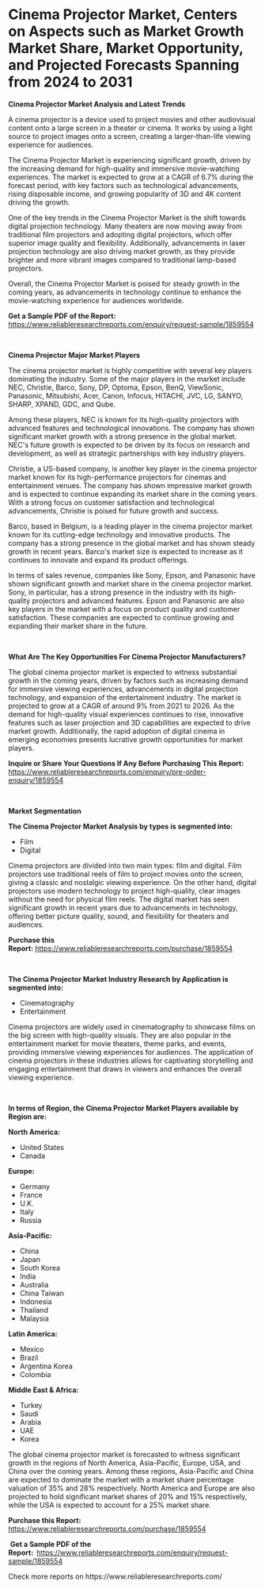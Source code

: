 <p><h1>Cinema Projector Market, Centers on Aspects such as Market Growth Market Share, Market Opportunity, and Projected Forecasts Spanning from 2024 to 2031</h1></p><p><strong>Cinema Projector Market Analysis and Latest Trends</strong></p>
<p><p>A cinema projector is a device used to project movies and other audiovisual content onto a large screen in a theater or cinema. It works by using a light source to project images onto a screen, creating a larger-than-life viewing experience for audiences.</p><p>The Cinema Projector Market is experiencing significant growth, driven by the increasing demand for high-quality and immersive movie-watching experiences. The market is expected to grow at a CAGR of 6.7% during the forecast period, with key factors such as technological advancements, rising disposable income, and growing popularity of 3D and 4K content driving the growth.</p><p>One of the key trends in the Cinema Projector Market is the shift towards digital projection technology. Many theaters are now moving away from traditional film projectors and adopting digital projectors, which offer superior image quality and flexibility. Additionally, advancements in laser projection technology are also driving market growth, as they provide brighter and more vibrant images compared to traditional lamp-based projectors.</p><p>Overall, the Cinema Projector Market is poised for steady growth in the coming years, as advancements in technology continue to enhance the movie-watching experience for audiences worldwide.</p></p>
<p><strong>Get a Sample PDF of the Report:&nbsp;</strong> <a href="https://www.reliableresearchreports.com/enquiry/request-sample/1859554">https://www.reliableresearchreports.com/enquiry/request-sample/1859554</a></p>
<p>&nbsp;</p>
<p><strong>Cinema Projector Major Market Players</strong></p>
<p><p>The cinema projector market is highly competitive with several key players dominating the industry. Some of the major players in the market include NEC, Christie, Barco, Sony, DP, Optoma, Epson, BenQ, ViewSonic, Panasonic, Mitsubishi, Acer, Canon, Infocus, HITACHI, JVC, LG, SANYO, SHARP, XPAND, GDC, and Qube.</p><p>Among these players, NEC is known for its high-quality projectors with advanced features and technological innovations. The company has shown significant market growth with a strong presence in the global market. NEC's future growth is expected to be driven by its focus on research and development, as well as strategic partnerships with key industry players.</p><p>Christie, a US-based company, is another key player in the cinema projector market known for its high-performance projectors for cinemas and entertainment venues. The company has shown impressive market growth and is expected to continue expanding its market share in the coming years. With a strong focus on customer satisfaction and technological advancements, Christie is poised for future growth and success.</p><p>Barco, based in Belgium, is a leading player in the cinema projector market known for its cutting-edge technology and innovative products. The company has a strong presence in the global market and has shown steady growth in recent years. Barco's market size is expected to increase as it continues to innovate and expand its product offerings.</p><p>In terms of sales revenue, companies like Sony, Epson, and Panasonic have shown significant growth and market share in the cinema projector market. Sony, in particular, has a strong presence in the industry with its high-quality projectors and advanced features. Epson and Panasonic are also key players in the market with a focus on product quality and customer satisfaction. These companies are expected to continue growing and expanding their market share in the future.</p></p>
<p>&nbsp;</p>
<p><strong>What Are The Key Opportunities For Cinema Projector Manufacturers?</strong></p>
<p><p>The global cinema projector market is expected to witness substantial growth in the coming years, driven by factors such as increasing demand for immersive viewing experiences, advancements in digital projection technology, and expansion of the entertainment industry. The market is projected to grow at a CAGR of around 9% from 2021 to 2026. As the demand for high-quality visual experiences continues to rise, innovative features such as laser projection and 3D capabilities are expected to drive market growth. Additionally, the rapid adoption of digital cinema in emerging economies presents lucrative growth opportunities for market players.</p></p>
<p><strong>Inquire or Share Your Questions If Any Before Purchasing This Report:</strong> <a href="https://www.reliableresearchreports.com/enquiry/pre-order-enquiry/1859554">https://www.reliableresearchreports.com/enquiry/pre-order-enquiry/1859554</a></p>
<p>&nbsp;</p>
<p><strong>Market Segmentation</strong></p>
<p><strong>The Cinema Projector Market Analysis by types is segmented into:</strong></p>
<p><ul><li>Film</li><li>Digital</li></ul></p>
<p><p>Cinema projectors are divided into two main types: film and digital. Film projectors use traditional reels of film to project movies onto the screen, giving a classic and nostalgic viewing experience. On the other hand, digital projectors use modern technology to project high-quality, clear images without the need for physical film reels. The digital market has seen significant growth in recent years due to advancements in technology, offering better picture quality, sound, and flexibility for theaters and audiences.</p></p>
<p><strong>Purchase this Report:&nbsp;</strong><a href="https://www.reliableresearchreports.com/purchase/1859554">https://www.reliableresearchreports.com/purchase/1859554</a></p>
<p>&nbsp;</p>
<p><strong>The Cinema Projector Market Industry Research by Application is segmented into:</strong></p>
<p><ul><li>Cinematography</li><li>Entertainment</li></ul></p>
<p><p>Cinema projectors are widely used in cinematography to showcase films on the big screen with high-quality visuals. They are also popular in the entertainment market for movie theaters, theme parks, and events, providing immersive viewing experiences for audiences. The application of cinema projectors in these industries allows for captivating storytelling and engaging entertainment that draws in viewers and enhances the overall viewing experience.</p></p>
<p>&nbsp;</p>
<p><strong>In terms of Region, the Cinema Projector Market Players available by Region are:</strong></p>
<p>
    <p> <strong> North America: </strong>
        <ul>
            <li>United States</li>
            <li>Canada</li>
        </ul>
        </p> 
    <p> <strong> Europe: </strong>
        <ul>
            <li>Germany</li>
            <li>France</li>
            <li>U.K.</li>
            <li>Italy</li>
            <li>Russia</li>
        </ul>
        </p> 
    <p> <strong> Asia-Pacific: </strong>
        <ul>
            <li>China</li>
            <li>Japan</li>
            <li>South Korea</li>
            <li>India</li>
            <li>Australia</li>
            <li>China Taiwan</li>
            <li>Indonesia</li>
            <li>Thailand</li>
            <li>Malaysia</li>
        </ul>
        </p> 
    <p> <strong> Latin America: </strong>
        <ul>
            <li>Mexico</li>
            <li>Brazil</li>
            <li>Argentina Korea</li>
            <li>Colombia</li>
        </ul>
        </p> 
    <p> <strong> Middle East & Africa: </strong>
        <ul>
            <li>Turkey</li>
            <li>Saudi</li>
            <li>Arabia</li>
            <li>UAE</li>
            <li>Korea</li>
        </ul>
    </p>
    </p>
<p><p>The global cinema projector market is forecasted to witness significant growth in the regions of North America, Asia-Pacific, Europe, USA, and China over the coming years. Among these regions, Asia-Pacific and China are expected to dominate the market with a market share percentage valuation of 35% and 28% respectively. North America and Europe are also projected to hold significant market shares of 20% and 15% respectively, while the USA is expected to account for a 25% market share.</p></p>
<p><strong>Purchase this Report: </strong><a href="https://www.reliableresearchreports.com/purchase/1859554">https://www.reliableresearchreports.com/purchase/1859554</a></p>
<p>&nbsp;<strong>Get a Sample PDF of the Report:&nbsp;&nbsp;</strong><a href="https://www.reliableresearchreports.com/enquiry/request-sample/1859554">https://www.reliableresearchreports.com/enquiry/request-sample/1859554</a></p>
<p><strong></strong></p>
<p>Check more reports on https://www.reliableresearchreports.com/</p>
